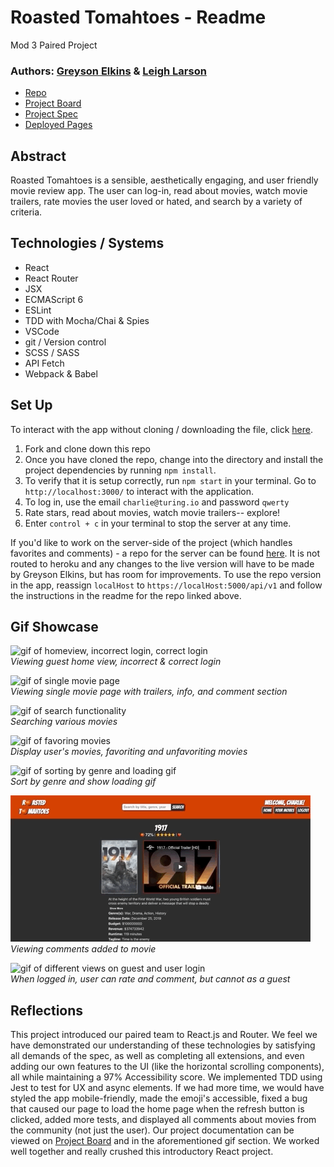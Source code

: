 # Roasted Tomahtoes - Readme
Mod 3 Paired Project
### Authors: [Greyson Elkins](https://github.com/GreysonElkins) & [Leigh Larson](https://github.com/leighlars)

- [Repo](https://github.com/GreysonElkins/roasted-tomahtoes)
- [Project Board](https://github.com/GreysonElkins/roasted-tomahtoes/projects)
- [Project Spec](https://frontend.turing.io/projects/module-3/rancid-tomatillos-v2.html)
- [Deployed Pages](https://roastedtomahtoes.herokuapp.com/)

## Abstract 

Roasted Tomahtoes is a sensible, aesthetically engaging, and user friendly movie review app. The user can log-in, read about movies, watch movie trailers, rate movies the user loved or hated, and search by a variety of criteria. 

## Technologies / Systems

- React
- React Router
- JSX
- ECMAScript 6 
- ESLint
- TDD with Mocha/Chai & Spies
- VSCode 
- git / Version control
- SCSS / SASS
- API Fetch
- Webpack & Babel


## Set Up 

To interact with the app without cloning / downloading the file, click [here](https://roastedtomahtoes.herokuapp.com/). 

1. Fork and clone down this repo
2. Once you have cloned the repo, change into the directory and install the project dependencies by running `npm install`.
3. To verify that it is setup correctly, run `npm start` in your terminal. Go to `http://localhost:3000/` to interact with the application. 
4. To log in, use the email `charlie@turing.io` and password `qwerty`
5. Rate stars, read about movies, watch movie trailers-- explore! 
6. Enter `control + c` in your terminal to stop the server at any time.

If you'd like to work on the server-side of the project (which handles favorites and comments) - a repo for the server can be found [here](https://github.com/GreysonElkins/roasted-tomhatoes-suplemental-server). It is not routed to heroku and any changes to the live version will have to be made by Greyson Elkins, but has room for improvements. To use the repo version in the app, reassign `localHost` to `https://localHost:5000/api/v1` and follow the instructions in the readme for the repo linked above. 

## Gif Showcase

![gif of homeview, incorrect login, correct login](./src/images/home-login.gif)</br>
*Viewing guest home view, incorrect & correct login*

![gif of single movie page](./src/images/showMovie.gif)</br>
*Viewing single movie page with trailers, info, and comment section*

![gif of search functionality](./src/images/search.gif)</br>
*Searching various movies*

![gif of favoring movies](./src/images/favoringMovies.gif)</br>
*Display user's movies, favoriting and unfavoriting movies*

![gif of sorting by genre and loading gif](./src/images/sortByGenre.gif)</br>
*Sort by genre and show loading gif*

![gif of commenting on movies](./src/images/commenting.gif)</br>
*Viewing comments added to movie*

![gif of different views on guest and user login](./src/images/guestView.gif)</br>
*When logged in, user can rate and comment, but cannot as a guest*

## Reflections

This project introduced our paired team to React.js and Router. We feel we have demonstrated our understanding of these technologies by satisfying all demands of the spec, as well as completing all extensions, and even adding our own features to the UI (like the horizontal scrolling components), all while maintaining a 97% Accessibility score. We implemented TDD using Jest to test for UX and async elements. If we had more time, we would have styled the app mobile-friendly, made the emoji's accessible, fixed a bug that caused our page to load the home page when the refresh button is clicked, added more tests, and displayed all comments about movies from the community (not just the user).  Our project documentation can be viewed on [Project Board](https://github.com/GreysonElkins/roasted-tomahtoes/projects) and in the aforementioned gif section. We worked well together and really crushed this introductory React project. 



